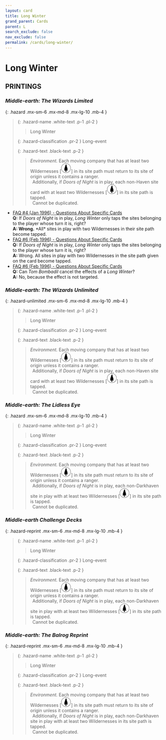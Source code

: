 ```yaml
---
layout: card
title: Long Winter
grand_parent: Cards
parent: L
search_exclude: false
nav_exclude: false
permalink: /cards/long-winter/
---
```


# Long Winter


## PRINTINGS


### _Middle-earth: The Wizards Limited_

{: .hazard .mx-sm-6 .mx-md-8 .mx-lg-10 .mb-4 }
> {: .hazard-name .white-text .p-1 .pl-2 }
> > <div class="hazard-mp"></div>
> > <div class="card-name">Long Winter</div>
>
> {: .hazard-classification .pr-2 }
> Long-event
>
> {: .hazard-text .black-text .p-2 }
> > _Environment._ Each moving company that has at least two Wildernesses <nobr>[<img src="/assets/images/wilderness.svg">]</nobr> in its site path must return to its site of origin unless it contains a ranger. <br>&ensp;Additionally, if _Doors of Night_ is in play, each non-Haven site card with at least two Wildernesses <nobr>[<img src="/assets/images/wilderness.svg">]</nobr> in its site path is tapped. <br>&ensp;Cannot be duplicated. 
>

 - [FAQ #4 (Jan 1996) - Questions About Specific Cards](/original/rulings/faq-4/#questions-about-specific-cards)<br>**Q:** If _Doors of Night_ is in play, _Long Winter_ only taps the sites belonging to the player whose turn it is, right?<br>**A: Wrong.** \*All\* sites in play with two Wildernesses in their site path become tapped.
 - [FAQ #6 (Feb 1996) - Questions About Specific Cards](/original/rulings/faq-6/#questions-about-specific-cards)<br>**Q:** If _Doors of Night_ is in play, _Long Winter_ only taps the sites belonging to the player whose turn it is, right?<br>**A:** Wrong. All sites in play with two Wildernesses in the site path given on the card become tapped.
 - [FAQ #6 (Feb 1996) - Questions About Specific Cards](/original/rulings/faq-6/#questions-about-specific-cards)<br>**Q:** Can _Tom Bombadil_ cancel the effects of a _Long Winter_?<br>**A:** No, because the effect is not targeted.

### _Middle-earth: The Wizards Unlimited_

{: .hazard-unlimited .mx-sm-6 .mx-md-8 .mx-lg-10 .mb-4 }
> {: .hazard-name .white-text .p-1 .pl-2 }
> > <div class="hazard-mp"></div>
> > <div class="card-name">Long Winter</div>
>
> {: .hazard-classification .pr-2 }
> Long-event
>
> {: .hazard-text .black-text .p-2 }
> > _Environment._ Each moving company that has at least two Wildernesses <nobr>[<img src="/assets/images/wilderness.svg">]</nobr> in its site path must return to its site of origin unless it contains a ranger. <br>&ensp;Additionally, if _Doors of Night_ is in play, each non-Haven site card with at least two Wildernesses <nobr>[<img src="/assets/images/wilderness.svg">]</nobr> in its site path is tapped. <br>&ensp;Cannot be duplicated. 
>

### _Middle-earth: The Lidless Eye_

{: .hazard .mx-sm-6 .mx-md-8 .mx-lg-10 .mb-4 }
> {: .hazard-name .white-text .p-1 .pl-2 }
> > <div class="hazard-mp"></div>
> > <div class="card-name">Long Winter</div>
>
> {: .hazard-classification .pr-2 }
> Long-event
>
> {: .hazard-text .black-text .p-2 }
> > _Environment._ Each moving company that has at least two Wildernesses <nobr>[<img src="/assets/images/wilderness.svg">]</nobr> in its site path must return to its site of origin unless it contains a ranger. <br>&ensp;Additionally, if _Doors of Night_ is in play, each non-Darkhaven site in play with at least two Wildernesses <nobr>[<img src="/assets/images/wilderness.svg">]</nobr> in its site path is tapped. <br>&ensp;Cannot be duplicated. 
>

### _Middle-earth Challenge Decks_

{: .hazard-reprint .mx-sm-6 .mx-md-8 .mx-lg-10 .mb-4 }
> {: .hazard-name .white-text .p-1 .pl-2 }
> > <div class="hazard-mp"></div>
> > <div class="card-name">Long Winter</div>
>
> {: .hazard-classification .pr-2 }
> Long-event
>
> {: .hazard-text .black-text .p-2 }
> > _Environment._ Each moving company that has at least two Wildernesses <nobr>[<img src="/assets/images/wilderness.svg">]</nobr> in its site path must return to its site of origin unless it contains a ranger. <br>&ensp;Additionally, if _Doors of Night_ is in play, each non-Darkhaven site in play with at least two Wildernesses <nobr>[<img src="/assets/images/wilderness.svg">]</nobr> in its site path is tapped. <br>&ensp;Cannot be duplicated. 
>

### _Middle-earth: The Balrog Reprint_

{: .hazard-reprint .mx-sm-6 .mx-md-8 .mx-lg-10 .mb-4 }
> {: .hazard-name .white-text .p-1 .pl-2 }
> > <div class="hazard-mp"></div>
> > <div class="card-name">Long Winter</div>
>
> {: .hazard-classification .pr-2 }
> Long-event
>
> {: .hazard-text .black-text .p-2 }
> > _Environment._ Each moving company that has at least two Wildernesses <nobr>[<img src="/assets/images/wilderness.svg">]</nobr> in its site path must return to its site of origin unless it contains a ranger. <br>&ensp;Additionally, if _Doors of Night_ is in play, each non-Darkhaven site in play with at least two Wildernesses in its site path is tapped. <br>&ensp;Cannot be duplicated. 
>
